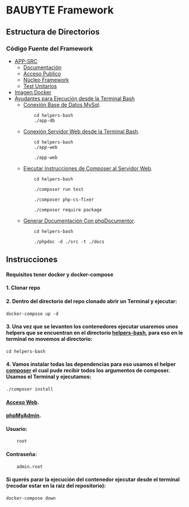 # BAUBYTE Framework

## Estructura de Directorios
    
### Código Fuente del Framework
 - [APP-SRC](./app-src)
    - [Documentación](./app-src/docs/)
    - [Acceso Publico](./app-src/public/)
    - [Núcleo Framework](./app-src/src/)
    - [Test Unitarios](./app-src/tests/)
 - [Imagen Docker](./docker/Dockerfile)
 - [Ayudantes para Ejecución desde la Terminal Bash](./helpers-bash/)
    - [Conexión Base de Datos MySql](./helpers-bash/app-db). 
        ```
            cd helpers-bash
            ./app-db
        ```
    - [Conexión Servidor Web desde la Terminal Bash](./helpers-bash/app-web). 
        ```
            cd helpers-bash
            ./app-web
        ```
        ```
            ./app-web
        ```
    - [Ejecutar Instrucciones de Composer al Servidor Web](./helpers-bash/composer). 
        ```
            cd helpers-bash
        ```
        ```
            ./composer run test
        ```
        ```
            ./composer php-cs-fixer
        ```
        ```
            ./composer require package
        ```
    - [Generar Documentación Con phpDocumentor](./helpers-bash/phpdoc). 
        ```
            cd helpers-bash
        ```
        ```
            ./phpdoc -d ./src -t ./docs
        ```
## Instrucciones
#### Requisitos tener docker y docker-compose
#### 1. Clonar repo
#### 2. Dentro del directorio del repo clonado abrir un Terminal y ejecutar:
    docker-compose up -d
#### 3. Una vez que se levanten los contenedores ejecutar usaremos unos helpers que se encuentran en el directorio [helpers-bash](./helpers-bash), para eso en le terminal no movemos al directorio:
    cd helpers-bash
#### 4. Vamos instalar todas las dependencias para eso usamos el helper [composer](./helpers-bash/composer) el cual pude recibir todos los argumentos de composer. Usamos el Terminal y ejecutamos:
    ./composer install
#### [Acceso Web](http://localhost:80).
#### [phpMyAdmin](http://localhost:81).
#### Usuario:
        root
#### Contraseña: 
        admin.root
#### Si querés parar la ejecución del contenedor ejecutar desde el terminal (recodar estar en la raiz del repositorio):
    docker-compose down
